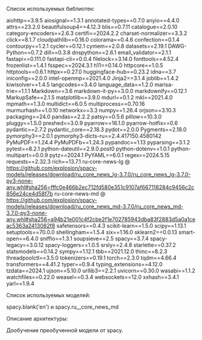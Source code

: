 Список используемых библиотек:

aiohttp==3.9.5
aiosignal==1.3.1
annotated-types==0.7.0
anyio==4.4.0
attrs==23.2.0
beautifulsoup4==4.12.3
blis==0.7.11
catalogue==2.0.10
category-encoders==2.6.3
certifi==2024.2.2
charset-normalizer==3.3.2
click==8.1.7
cloudpathlib==0.16.0
colorama==0.4.6
confection==0.1.4
contourpy==1.2.1
cycler==0.12.1
cymem==2.0.8
datasets==2.19.1
DAWG-Python==0.7.2
dill==0.3.8
dnspython==2.6.1
email_validator==2.1.1
fastapi==0.111.0
fastapi-cli==0.0.4
filelock==3.14.0
fonttools==4.52.4
frozenlist==1.4.1
fsspec==2024.3.1
h11==0.14.0
httpcore==1.0.5
httptools==0.6.1
httpx==0.27.0
huggingface-hub==0.23.2
idna==3.7
iniconfig==2.0.0
intel-openmp==2021.4.0
Jinja2==3.1.4
joblib==1.4.2
kiwisolver==1.4.5
langcodes==3.4.0
language_data==1.2.0
marisa-trie==1.1.1
Markdown==3.6
markdown-it-py==3.0.0
markdownify==0.12.1
MarkupSafe==2.1.5
matplotlib==3.9.0
mdurl==0.1.2
mkl==2021.4.0
mpmath==1.3.0
multidict==6.0.5
multiprocess==0.70.16
murmurhash==1.0.10
networkx==3.3
numpy==1.26.4
orjson==3.10.3
packaging==24.0
pandas==2.2.2
patsy==0.5.6
pillow==10.3.0
pluggy==1.5.0
preshed==3.0.9
pyarrow==16.1.0
pyarrow-hotfix==0.6
pydantic==2.7.2
pydantic_core==2.18.3
pydot==2.0.0
Pygments==2.18.0
pymorphy3==2.0.1
pymorphy3-dicts-ru==2.4.417150.4580142
PyMuPDF==1.24.4
PyMuPDFb==1.24.3
pypandoc==1.13
pyparsing==3.1.2
pytest==8.2.1
python-dateutil==2.9.0.post0
python-dotenv==1.0.1
python-multipart==0.0.9
pytz==2024.1
PyYAML==6.0.1
regex==2024.5.15
requests==2.32.3
rich==13.7.1
ru-core-news-lg @ https://github.com/explosion/spacy-models/releases/download/ru_core_news_lg-3.7.0/ru_core_news_lg-3.7.0-py3-none-any.whl#sha256=fffc0e466b2ec712fd580e351c9107af667118284c9456c2c856e24ce4d58f7b
ru-core-news-md @ https://github.com/explosion/spacy-models/releases/download/ru_core_news_md-3.7.0/ru_core_news_md-3.7.0-py3-none-any.whl#sha256=a94b21e001c4f2cbe2f1e702785943dba83f2883d5a0a1ceac5363a2413082f8
safetensors==0.4.3
scikit-learn==1.5.0
scipy==1.13.1
setuptools==70.0.0
shellingham==1.5.4
six==1.16.0
sklearn2==0.0.13
smart-open==6.4.0
sniffio==1.3.1
soupsieve==2.5
spacy==3.7.4
spacy-legacy==3.0.12
spacy-loggers==1.0.5
srsly==2.4.8
starlette==0.37.2
statsmodels==0.14.2
sympy==1.12.1
tbb==2021.12.0
thinc==8.2.3
threadpoolctl==3.5.0
tokenizers==0.19.1
torch==2.3.0
tqdm==4.66.4
transformers==4.41.2
typer==0.9.4
typing_extensions==4.12.0
tzdata==2024.1
ujson==5.10.0
urllib3==2.2.1
uvicorn==0.30.0
wasabi==1.1.2
watchfiles==0.22.0
weasel==0.3.4
websockets==12.0
xxhash==3.4.1
yarl==1.9.4


Список используемых моделей:

spacy.blank('en')  и spacy.ru__core_news_md


Описание архитектуры:

Дообучение преобученной модели от spacy.
